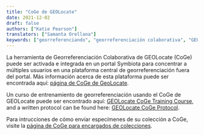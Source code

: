 ```yaml
---
title: "CoGe de GEOLocate"
date: 2021-12-02
draft: false
authors: ["Katie Pearson"]
translators: ["Samanta Orellana"]
keywords: ["georreferenciando", "georreferenciación colaborativa", "GEOLocate"]
---
```


La herramienta de Georreferenciación Colaborativa de GEOLocate (CoGe) puede ser activada e integrada en un portal Symbiota para concentrar a múltiples usuarios en una plataforma central de georreferenciación fuera del portal. Más información acerca de esta plataforma puede ser encontrada aquí: [página de CoGe de GeoLocate](https://coge.geo-locate.org/).

Un curso de entrenamiento de georreferenciación usando el CoGe de GEOLocate puede ser encontrado aquí: [GEOLocate CoGe Training Course](https://www.capturingcaliforniasflowers.org/georeferencingcourse-coge.html), and a written protocol can be found here: [GEOLocate CoGe Protocol](https://www.capturingcaliforniasflowers.org/uploads/1/6/3/7/16372936/georeferencingincoge.docx).

Para intrucciones de cómo enviar especímenes de su colección a CoGe, visite la [página de CoGe para encargados de colecciones](/Collection_Manager_Guide/Georeferencing/collaborative_georeferencing).
